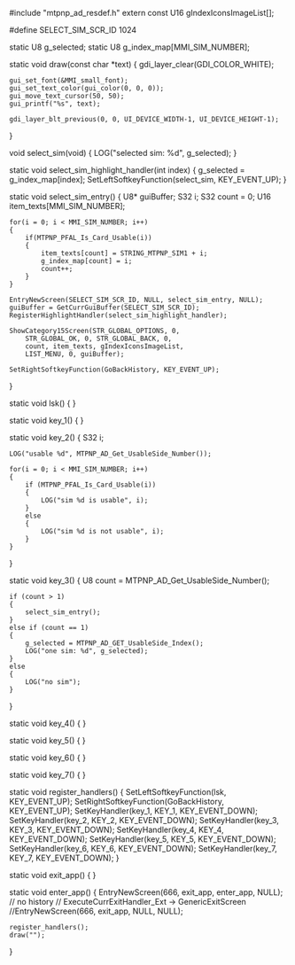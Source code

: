 #include "mtpnp_ad_resdef.h"
extern const U16 gIndexIconsImageList[];

#define SELECT_SIM_SCR_ID 1024

static U8 g_selected;
static U8 g_index_map[MMI_SIM_NUMBER];

static void draw(const char *text) {
    gdi_layer_clear(GDI_COLOR_WHITE);

    gui_set_font(&MMI_small_font);
    gui_set_text_color(gui_color(0, 0, 0));
	gui_move_text_cursor(50, 50);
	gui_printf("%s", text);

    gdi_layer_blt_previous(0, 0, UI_DEVICE_WIDTH-1, UI_DEVICE_HEIGHT-1);
}

void select_sim(void)
{
	LOG("selected sim: %d", g_selected);
}

static void select_sim_highlight_handler(int index)
{
	g_selected = g_index_map[index];
	SetLeftSoftkeyFunction(select_sim, KEY_EVENT_UP);
}

static void select_sim_entry()
{
	U8* guiBuffer;
	S32 i;
	S32 count = 0;
	U16 item_texts[MMI_SIM_NUMBER];

	for(i = 0; i < MMI_SIM_NUMBER; i++)
	{
		if(MTPNP_PFAL_Is_Card_Usable(i))
		{
			item_texts[count] = STRING_MTPNP_SIM1 + i;
			g_index_map[count] = i;
			count++;
		}
	}

	EntryNewScreen(SELECT_SIM_SCR_ID, NULL, select_sim_entry, NULL);
	guiBuffer = GetCurrGuiBuffer(SELECT_SIM_SCR_ID);
	RegisterHighlightHandler(select_sim_highlight_handler);

	ShowCategory15Screen(STR_GLOBAL_OPTIONS, 0,
		STR_GLOBAL_OK, 0, STR_GLOBAL_BACK, 0,
		count, item_texts, gIndexIconsImageList, 
		LIST_MENU, 0, guiBuffer);

	SetRightSoftkeyFunction(GoBackHistory, KEY_EVENT_UP);
}

static void lsk() {
}

static void key_1() {
}

static void key_2() {
	S32 i;

	LOG("usable %d", MTPNP_AD_Get_UsableSide_Number());

	for(i = 0; i < MMI_SIM_NUMBER; i++)
	{
		if (MTPNP_PFAL_Is_Card_Usable(i))
		{
			LOG("sim %d is usable", i);
		}
		else
		{
			LOG("sim %d is not usable", i);
		}
	}
}

static void key_3() {
	U8 count = MTPNP_AD_Get_UsableSide_Number();

	if (count > 1)
	{
		select_sim_entry();
	}
	else if (count == 1)
	{
		g_selected = MTPNP_AD_GET_UsableSide_Index();
		LOG("one sim: %d", g_selected);
	}
	else
	{
		LOG("no sim");
	}
}

static void key_4() {
}

static void key_5() {
}

static void key_6() {
}

static void key_7() {
}

static void register_handlers() {
    SetLeftSoftkeyFunction(lsk, KEY_EVENT_UP);
    SetRightSoftkeyFunction(GoBackHistory, KEY_EVENT_UP);
	SetKeyHandler(key_1, KEY_1, KEY_EVENT_DOWN);
	SetKeyHandler(key_2, KEY_2, KEY_EVENT_DOWN);
	SetKeyHandler(key_3, KEY_3, KEY_EVENT_DOWN);
	SetKeyHandler(key_4, KEY_4, KEY_EVENT_DOWN);
	SetKeyHandler(key_5, KEY_5, KEY_EVENT_DOWN);
	SetKeyHandler(key_6, KEY_6, KEY_EVENT_DOWN);
	SetKeyHandler(key_7, KEY_7, KEY_EVENT_DOWN);
}

static void exit_app() {
}

static void enter_app() {
	EntryNewScreen(666, exit_app, enter_app, NULL);
    // no history
    // ExecuteCurrExitHandler_Ext -> GenericExitScreen
    //EntryNewScreen(666, exit_app, NULL, NULL);

	register_handlers();
	draw("");
}
